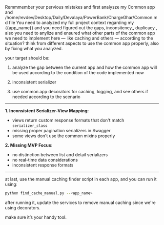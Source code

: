 Remmmember your pervious mistakes and first analysze my Common app and /home/revdev/Desktop/Daily/Devalaya/PowerBank/ChargeGhar/Common.md file You need to analyzed my full project context regarding my {{app_name}} and you need figured out the gaps, inconsitency,, duplicacy , also you need to anylize and ensured what other parts of the common app we need to implement here — like caching and others — according to the situation? think from different aspects to use the common app properly, also by fixing what you analyzed.

your target should be:

1. analyze the gap between the current app and how the common app will be used according to the condition of the code implemented now

2. inconsistent serializer

3. use common app decorators for caching, logging, and see others if needed according to the scenario

---

**1. Inconsistent Serializer-View Mapping:**

* views return custom response formats that don't match `serializer_class`
* missing proper pagination serializers in Swagger
* some views don't use the common mixins properly

**2. Missing MVP Focus:**

* no distinction between list and detail serializers
* no real-time data considerations
* inconsistent response formats

---

at last, use the manual caching finder script in each app, and you can run it using:

```bash
python find_cache_manual.py --<app_name>
```

after running it, update the services to remove manual caching since we're using decorators.

make sure it’s your handy tool.